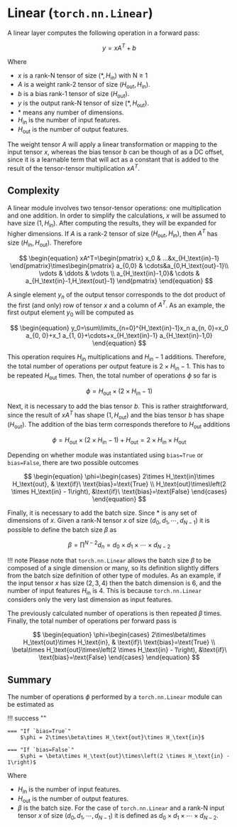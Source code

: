 # Linear (`torch.nn.Linear`)
A linear layer computes the following operation in a forward pass:

$$
\begin{equation}y=xA^T+b\end{equation}
$$

Where

* $x$ is a rank-N tensor of size $\left(\ast, H_\text{in}\right)$ with N $\geq$ 1
* $A$ is a weight rank-2 tensor of size  $\left(H_\text{out}, H_\text{in}\right)$.
* $b$ is a bias rank-1 tensor of size $\left(H_\text{out}\right)$.
* $y$ is the output rank-N tensor of size $\left(\ast, H_\text{out}\right)$.
* $\ast$ means any number of dimensions.
* $H_\text{in}$ is the number of input features.
* $H_\text{out}$ is the number of output features.

The weight tensor $A$ will apply a linear transformation or mapping to the input tensor $x$, whereas the bias tensor $b$ can be though of as a DC offset, since it is a learnable term that will act as a constant that is added to the result of the tensor-tensor multiplication $xA^T$. 

## Complexity
A linear module involves two tensor-tensor operations: one multiplication and one addition. In order to simplify the calculations, 
$x$ will be assumed to have size $\left(1, H_\text{in}\right)$. After computing the results, they will be expanded for higher dimensions. If $A$ is a rank-2 tensor of size $\left(H_\text{out}, H_\text{in}\right)$, then $A^T$ has size $\left(H_\text{in}, H_\text{out}\right)$. Therefore

$$
\begin{equation}
xA^T=\begin{pmatrix} x_0 & ...&x_{H_\text{in}-1}
\end{pmatrix}\times\begin{pmatrix} a_{0,0} & \cdots&a_{0,H_\text{out}-1}\\ \vdots &  \ddots & \vdots \\ a_{H_\text{in}-1,0}& \cdots & a_{H_\text{in}-1,H_\text{out}-1}
\end{pmatrix}
\end{equation}
$$

A single element $y_n$ of the output tensor corresponds to the dot product of the first (and only) row of tensor $x$ and a column of $A^T$. As an example, the first output element $y_0$ will be computed as

$$
\begin{equation}
y_0=\sum\limits_{n=0}^{H_\text{in}-1}x_n a_{n, 0}=x_0 a_{0, 0}+x_1 a_{1, 0}+\cdots+x_{H_\text{in}-1} a_{H_\text{in}-1,0}
\end{equation}
$$

This operation requires $H_\text{in}$ multiplications and $H_\text{in} - 1$ additions. Therefore, the total number of operations per output feature is $2 \times H_\text{in} - 1$. This has to be repeated $H_\text{out}$ times. Then, the total number of operations $\phi$ so far is

$$
\begin{equation}
\phi=H_\text{out}\times\left(2 \times H_\text{in} - 1\right)
\end{equation}
$$

Next, it is necessary to add the bias tensor $b$. This is rather straightforward, since the result of $xA^T$ has shape $\left(1, H_\text{out}\right)$ and the bias tensor $b$ has shape $\left(H_\text{out}\right)$. The addition of the bias term corresponds therefore to $H_\text{out}$ additions

$$
\begin{equation}
\phi=H_\text{out}\times\left(2 \times H_\text{in} - 1\right) + H_\text{out} = 2\times H_\text{in}\times H_\text{out}
\end{equation}
$$

Depending on whether module was instantiated using `bias=True` or `bias=False`, there are two possible outcomes

$$
\begin{equation}
\phi=\begin{cases}
    2\times H_\text{in}\times H_\text{out}, & \text{if}\ \text{bias}=\text{True} \\
    H_\text{out}\times\left(2 \times H_\text{in} - 1\right), &\text{if}\ \text{bias}=\text{False}
\end{cases}
\end{equation}
$$

Finally, it is necessary to add the batch size. Since $\ast$ is any set of dimensions of $x$. Given a rank-N tensor $x$ of size $\left(d_0, d_1, \cdots, d_{N-1}\right)$ it is possible to define the batch size $\beta$ as

$$
\begin{equation}
\beta=\prod^{N - 2}d_n=d_0\times d_1\times\cdots\times d_{N-2}
\end{equation}
$$

!!! note
    Please note that `torch.nn.Linear` allows the batch size $\beta$ to be composed of a single dimension or many, so its definition slightly differs from the batch size definition of other type of modules. As an example, if the input tensor $x$ has size $\left(2, 3, 4\right)$ then the batch dimension is $6$, and the number of input features $H_\text{in}$ is $4$. This is because `torch.nn.Linear` considers only the very last dimension as input features.

The previously calculated number of operations is then repeated $\beta$ times. Finally, the total number of operations per forward pass is

$$
\begin{equation}
\phi=\begin{cases}
    2\times\beta\times H_\text{out}\times H_\text{in}, & \text{if}\ \text{bias}=\text{True} \\
    \beta\times H_\text{out}\times\left(2 \times H_\text{in} - 1\right), &\text{if}\ \text{bias}=\text{False}
\end{cases}
\end{equation}
$$

## Summary
The number of operations $\phi$ performed by a `torch.nn.Linear` module can be estimated as

!!! success ""

    === "If `bias=True`"
        $\phi = 2\times\beta\times H_\text{out}\times H_\text{in}$

    === "If `bias=False`"
        $\phi = \beta\times H_\text{out}\times\left(2 \times H_\text{in} - 1\right)$

Where

* $H_\text{in}$ is the number of input features.
* $H_\text{out}$ is the number of output features.
* $\beta$ is the batch size. For the case of `torch.nn.Linear` and a rank-N input tensor $x$ of size $\left(d_0, d_1, \cdots, d_{N-1}\right)$ it is defined as $d_0\times d_1\times\cdots\times d_{N-2}$. 